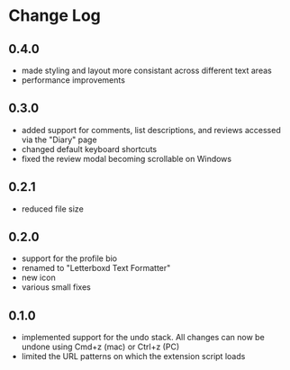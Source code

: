 # Change Log

## 0.4.0
- made styling and layout more consistant across different text areas
- performance improvements
## 0.3.0
- added support for comments, list descriptions, and reviews accessed via the "Diary" page
- changed default keyboard shortcuts
- fixed the review modal becoming scrollable on Windows
## 0.2.1
- reduced file size
## 0.2.0
- support for the profile bio
- renamed to "Letterboxd Text Formatter"
- new icon
- various small fixes
## 0.1.0
- implemented support for the undo stack. All changes can now be undone using Cmd+z (mac) or Ctrl+z (PC)
- limited the URL patterns on which the extension script loads